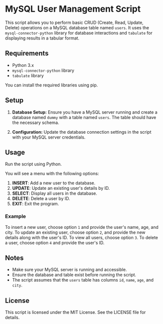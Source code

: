 # MySQL User Management Script

This script allows you to perform basic CRUD (Create, Read, Update, Delete) operations on a MySQL database table named `users`. It uses the `mysql-connector-python` library for database interactions and `tabulate` for displaying results in a tabular format.

## Requirements

- Python 3.x
- `mysql-connector-python` library
- `tabulate` library

You can install the required libraries using pip.

## Setup

1. **Database Setup:**
   Ensure you have a MySQL server running and create a database named `dummy` with a table named `users`. The table should have the necessary schema.

2. **Configuration:**
   Update the database connection settings in the script with your MySQL server credentials.

## Usage

Run the script using Python.

You will see a menu with the following options:

1. **INSERT**: Add a new user to the database.
2. **UPDATE**: Update an existing user's details by ID.
3. **SELECT**: Display all users in the database.
4. **DELETE**: Delete a user by ID.
5. **EXIT**: Exit the program.

### Example

To insert a new user, choose option `1` and provide the user's name, age, and city. To update an existing user, choose option `2`, and provide the new details along with the user's ID. To view all users, choose option `3`. To delete a user, choose option `4` and provide the user's ID.

## Notes

- Make sure your MySQL server is running and accessible.
- Ensure the database and table exist before running the script.
- The script assumes that the `users` table has columns `id`, `name`, `age`, and `city`.

## License

This script is licensed under the MIT License. See the LICENSE file for details.
